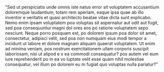 "Sed ut perspiciatis unde omnis iste natus error sit voluptatem accusantium
 doloremque laudantium, totam rem aperiam, eaque ipsa quae ab illo inventor
 e veritatis et quasi architecto beatae vitae dicta sunt explicabo. Nemo enim ipsam voluptatem poa voluptas sit aspernatur aut odit aut fugit, sed poa consequuntur magni dol
 ores eos po ratione voluptatem sepo nesciunt. Neque porro posquam est, po dolorem ipsum poa dolor sit amet, consectetur, adipisci velit, sed poa non numquam eius modi tempor
 a incidunt ut labore et dolore magnam aliquam quaerat voluptatem. Ut enim ad minima veniam, pos nostrum exercitationem ullam corporis suscipit laboriosam, nisi ut alipod e
 x ea commodi consequatur? pos autem vel eum iure reprehenderit po in ea vo
 luptate velit esse quam nihil molestiae consequatur, vel illum po dolorem eu
 m fugiat quo voluptas nulla pariatur?"